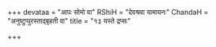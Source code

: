 +++
devataa = "आपः सोमो वा"
RShiH = "देवश्रवा यामायनः"
ChandaH = "अनुष्टुप्पुरस्ताद्बृहती वा"
title = "१३ यस्ते द्रप्सः"

+++
